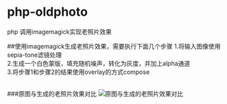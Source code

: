 # php-oldphoto
php 调用imagemagick实现老照片效果

##使用imagemagick生成老照片效果，需要执行下面几个步骤
1.将输入图像使用sepia-tone滤镜处理<br>
2.生成一个白色蒙版，填充随机噪声，转化为灰度，并加上alpha通道<br>
3.将步骤1和步骤2的结果使用overlay的方式compose<br><br>

###原图与生成的老照片效果对比
![原图与生成的老照片效果对比](https://github.com/xfdipzone/Mosacis/blob/master/vs.jpg)